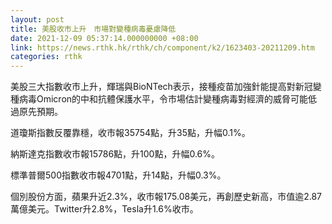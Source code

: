 ```yaml
---
layout: post
title: 美股收市上升　市場對變種病毒憂慮降低
date: 2021-12-09 05:37:14.000000000 +08:00
link: https://news.rthk.hk/rthk/ch/component/k2/1623403-20211209.htm
categories: rthk
---
```


美股三大指數收市上升，輝瑞與BioNTech表示，接種疫苗加強針能提高對新冠變種病毒Omicron的中和抗體保護水平，令市場估計變種病毒對經濟的威脅可能低過原先預期。

道瓊斯指數反覆靠穩，收市報35754點，升35點，升幅0.1%。

納斯達克指數收市報15786點，升100點，升幅0.6%。

標準普爾500指數收市報4701點，升14點，升幅0.3%。

個別股份方面，蘋果升近2.3%，收市報175.08美元，再創歷史新高，市值逾2.87萬億美元。Twitter升2.8%，Tesla升1.6%收市。
